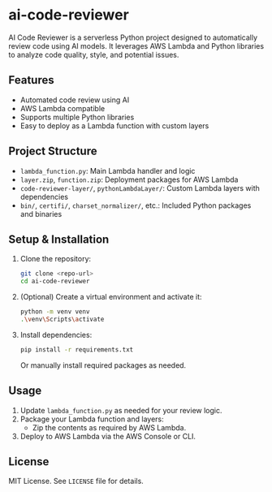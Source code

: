 # ai-code-reviewer

AI Code Reviewer is a serverless Python project designed to automatically review code using AI models. It leverages AWS Lambda and Python libraries to analyze code quality, style, and potential issues.

## Features
- Automated code review using AI
- AWS Lambda compatible
- Supports multiple Python libraries
- Easy to deploy as a Lambda function with custom layers

## Project Structure
- `lambda_function.py`: Main Lambda handler and logic
- `layer.zip`, `function.zip`: Deployment packages for AWS Lambda
- `code-reviewer-layer/`, `pythonLambdaLayer/`: Custom Lambda layers with dependencies
- `bin/`, `certifi/`, `charset_normalizer/`, etc.: Included Python packages and binaries

## Setup & Installation
1. Clone the repository:
	```sh
	git clone <repo-url>
	cd ai-code-reviewer
	```
2. (Optional) Create a virtual environment and activate it:
	```sh
	python -m venv venv
	.\venv\Scripts\activate
	```
3. Install dependencies:
	```sh
	pip install -r requirements.txt
	```
	Or manually install required packages as needed.

## Usage
1. Update `lambda_function.py` as needed for your review logic.
2. Package your Lambda function and layers:
	- Zip the contents as required by AWS Lambda.
3. Deploy to AWS Lambda via the AWS Console or CLI.


## License
MIT License. See `LICENSE` file for details.